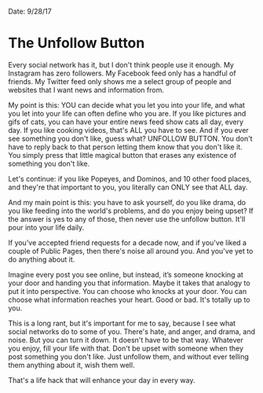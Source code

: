 Date: 9/28/17

# The Unfollow Button

Every social network has it, but I don't think people use it enough. My Instagram has zero followers. My Facebook feed only has a handful of friends. My Twitter feed only shows me a select group of people and websites that I want news and information from.

My point is this: YOU can decide what you let you into your life, and what you let into your life can often define who you are. If you like pictures and gifs of cats, you can have your entire news feed show cats all day, every day. If you like cooking videos, that's ALL you have to see. And if you ever see something you don't like, guess what? UNFOLLOW BUTTON. You don't have to reply back to that person letting them know that you don't like it. You simply press that little magical button that erases any existence of something you don't like.

Let's continue: if you like Popeyes, and Dominos, and 10 other food places, and they're that important to you, you literally can ONLY see that ALL day.

And my main point is this: you have to ask yourself, do you like drama, do you like feeding into the world's problems, and do you enjoy being upset? If the answer is yes to any of those, then never use the unfollow button. It'll pour into your life daily.

If you've accepted friend requests for a decade now, and if you've liked a couple of Public Pages, then there's noise all around you. And you've yet to do anything about it.

Imagine every post you see online, but instead, it’s someone knocking at your door and handing you that information. Maybe it takes that analogy to put it into perspective. You can choose who knocks at your door. You can choose what information reaches your heart. Good or bad. It's totally up to you.

This is a long rant, but it's important for me to say, because I see what social networks do to some of you. There's hate, and anger, and drama, and noise. But you can turn it down. It doesn't have to be that way. Whatever you enjoy, fill your life with that. Don't be upset with someone when they post something you don't like. Just unfollow them, and without ever telling them anything about it, wish them well.

That's a life hack that will enhance your day in every way.

